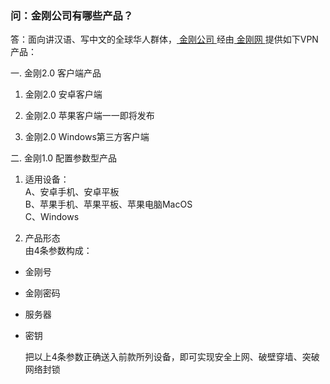 ### 问：金刚公司有哪些产品？

答：面向讲汉语、写中文的全球华人群体，[ 金刚公司 ](https://a2zitpro.github.io/web/金刚公司)经由[ 金刚网 ](https://www.atozitpro.net/zh/)提供如下VPN产品：

一. 金刚2.0 客户端产品

1. 金刚2.0 安卓客户端

2. 金刚2.0 苹果客户端一一即将发布

3. 金刚2.0 Windows第三方客户端

二. 金刚1.0 配置参数型产品

1. 适用设备：<br>
A、安卓手机、安卓平板<br>
B、苹果手机、苹果平板、苹果电脑MacOS <br>
C、Windows <br>

2. 产品形态<br>
由4条参数构成：<br>
- 金刚号<br>
- 金刚密码<br>
- 服务器<br>
- 密钥<br>

    把以上4条参数正确送入前款所列设备，即可实现安全上网、破壁穿墙、突破网络封锁<br>
